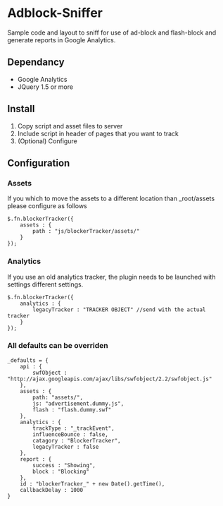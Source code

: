 Adblock-Sniffer
===============

Sample code and layout to sniff for use of ad-block and flash-block and generate reports in Google Analytics.

## Dependancy
- Google Analytics
- JQuery 1.5 or more

## Install
1. Copy script and asset files to server
2. Include script in header of pages that you want to track
3. (Optional) Configure

## Configuration
### Assets
If you which to move the assets to a different location than _root/assets please configure as follows

	$.fn.blockerTracker({
		assets : {
			path : "js/blockerTracker/assets/"
		}
	});

### Analytics
If you use an old analytics tracker, the plugin needs to be launched with settings different settings.

	$.fn.blockerTracker({
		analytics : {
			legacyTracker : "TRACKER OBJECT" //send with the actual tracker
		}
	});
	
### All defaults can be overriden

	_defaults = {
		api : {
			swfObject : "http://ajax.googleapis.com/ajax/libs/swfobject/2.2/swfobject.js"
		},
		assets : {
			path: "assets/",
			js: "advertisement.dummy.js",
			flash : "flash.dummy.swf"
		},
		analytics : {
			trackType : "_trackEvent",
			influenceBounce : false,
			catagory : "BlockerTracker",
			legacyTracker : false
		},
		report : {
			success : "Showing",
			block : "Blocking"
		},
		id : "blockerTracker_" + new Date().getTime(),
		callbackDelay : 1000
	}
